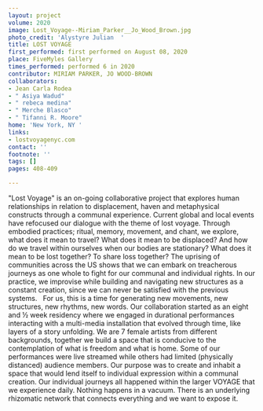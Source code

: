 ```yaml
---
layout: project
volume: 2020
image: Lost_Voyage--Miriam_Parker__Jo_Wood_Brown.jpg
photo_credit: 'Alystyre Julian  '
title: LOST VOYAGE
first_performed: first performed on August 08, 2020
place: FiveMyles Gallery
times_performed: performed 6 in 2020
contributor: MIRIAM PARKER, JO WOOD-BROWN
collaborators:
- Jean Carla Rodea
- " Asiya Wadud"
- " rebeca medina"
- " Merche Blasco"
- " Tifanni R. Moore"
home: 'New York, NY '
links:
- lostvoyagenyc.com
contact: ''
footnote: ''
tags: []
pages: 408-409

---
```


"Lost Voyage" is an on-going collaborative project that explores human relationships in relation to displacement, haven and metaphysical constructs through a communal experience. Current global and local events have refocused our dialogue with the theme of lost voyage. Through embodied practices; ritual, memory, movement, and chant, we explore, what does it mean to travel? What does it mean to be displaced? And how do we travel within ourselves when our bodies are stationary? What does it mean to be lost together? To share loss together? 
The uprising of communities across the US shows that we can embark on treacherous journeys as one whole to fight for our communal and individual rights. In our practice, we improvise while building and navigating new structures as a constant creation, since we can never be satisfied with the previous systems.  
For us, this is a time for generating new movements, new structures, new rhythms, new words.
Our collaboration started as an eight and ½ week residency where we engaged in durational performances interacting with a multi-media installation that evolved through time, like layers of a story unfolding. We are 7 female artists from different backgrounds, together we build a space that is conducive to the contemplation of what is freedom and what is home. Some of our performances were live streamed while others had limited (physically distanced) audience members. Our purpose was to create and inhabit a space that would lend itself to individual expression within a communal creation. Our individual journeys all happened within the larger VOYAGE that we experience daily. Nothing happens in a vacuum. There is an underlying rhizomatic network that connects everything and we want to expose it. 
